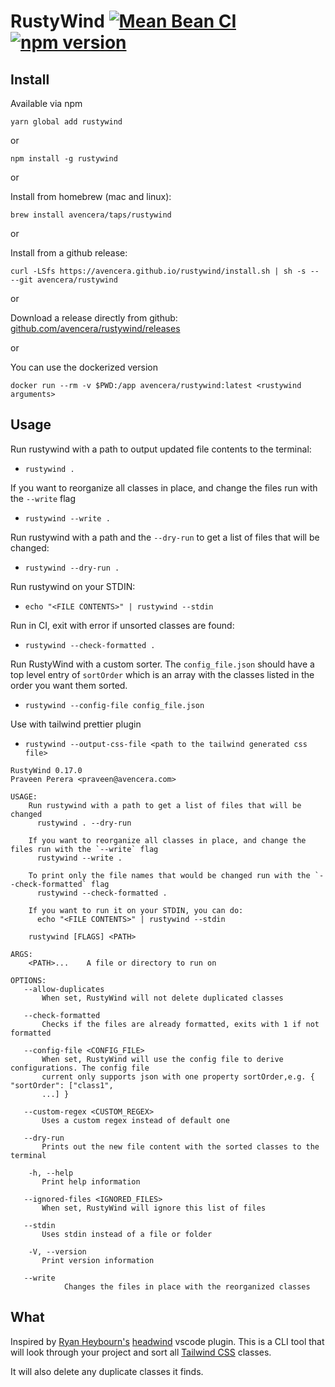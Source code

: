 # RustyWind [![Mean Bean CI](https://github.com/avencera/rustywind/workflows/Mean%20Bean%20CI/badge.svg)](https://github.com/avencera/rustywind/actions?query=workflow%3A%22Mean+Bean+CI%22) [![npm version](https://badge.fury.io/js/rustywind.svg)](https://badge.fury.io/js/rustywind)

## Install

Available via npm

`yarn global add rustywind`

or

`npm install -g rustywind`

or

Install from homebrew (mac and linux):

`brew install avencera/taps/rustywind`

or

Install from a github release:

`curl -LSfs https://avencera.github.io/rustywind/install.sh | sh -s -- --git avencera/rustywind`

or

Download a release directly from github: [github.com/avencera/rustywind/releases](https://github.com/avencera/rustywind/releases)

or

You can use the dockerized version

`docker run --rm -v $PWD:/app avencera/rustywind:latest <rustywind arguments>`

## Usage

Run rustywind with a path to output updated file contents to the terminal:

- `rustywind .`

If you want to reorganize all classes in place, and change the files run with the `--write` flag

- `rustywind --write .`

Run rustywind with a path and the `--dry-run` to get a list of files that will be changed:

- `rustywind --dry-run .`

Run rustywind on your STDIN:

- `echo "<FILE CONTENTS>" | rustywind --stdin`

Run in CI, exit with error if unsorted classes are found:

- `rustywind --check-formatted .`

Run RustyWind with a custom sorter. The `config_file.json` should have a top level entry of `sortOrder`
which is an array with the classes listed in the order you want them sorted.

- `rustywind --config-file config_file.json`

Use with tailwind prettier plugin

- `rustywind --output-css-file <path to the tailwind generated css file>`

```shell
RustyWind 0.17.0
Praveen Perera <praveen@avencera.com>

USAGE:
    Run rustywind with a path to get a list of files that will be changed
      rustywind . --dry-run

    If you want to reorganize all classes in place, and change the files run with the `--write` flag
      rustywind --write .

    To print only the file names that would be changed run with the `--check-formatted` flag
      rustywind --check-formatted .

    If you want to run it on your STDIN, you can do:
      echo "<FILE CONTENTS>" | rustywind --stdin

    rustywind [FLAGS] <PATH>

ARGS:
    <PATH>...    A file or directory to run on

OPTIONS:
   --allow-duplicates
       When set, RustyWind will not delete duplicated classes

   --check-formatted
       Checks if the files are already formatted, exits with 1 if not formatted

   --config-file <CONFIG_FILE>
       When set, RustyWind will use the config file to derive configurations. The config file
       current only supports json with one property sortOrder,e.g. { "sortOrder": ["class1",
       ...] }

   --custom-regex <CUSTOM_REGEX>
       Uses a custom regex instead of default one

   --dry-run
       Prints out the new file content with the sorted classes to the terminal

    -h, --help
       Print help information

   --ignored-files <IGNORED_FILES>
       When set, RustyWind will ignore this list of files

   --stdin
       Uses stdin instead of a file or folder

    -V, --version
       Print version information

   --write
            Changes the files in place with the reorganized classes

```

## What

Inspired by [Ryan Heybourn's](https://github.com/heybourn) [headwind](https://github.com/heybourn/headwind)
vscode plugin. This is a CLI tool that will look through your project and sort all [Tailwind CSS](https://tailwindcss.com) classes.

It will also delete any duplicate classes it finds.
